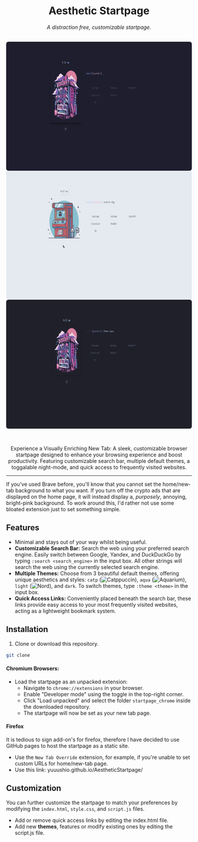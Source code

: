 <div align="center">
  <h1> Aesthetic Startpage </h1>
  <i> A distraction free, customizable startpage. </i>
</div>

<br>

<div align="center" style="border-radius:6px;">
  <p>
    <img src="ico/ss_1.png" align="center" height="350px" style="border-radius:6px;"/>
    <img src="ico/ss_2.png" align="center" height="350px" style="border-radius:6px;"/>
    <img src="ico/ss_3.png" align="center" height="350px" style="border-radius:6px;"/>
  </p>
</div>
<br>

<p align="center">
Experience a Visually Enriching New Tab: A sleek, customizable browser startpage designed to enhance your browsing experience and boost productivity. Featuring customizable search bar, multiple default themes, a toggalable night-mode, and quick access to frequently visited websites.
</p>

<hr>

If you've used Brave before, you'll know that you cannot set the home/new-tab background to what you want. If you turn off the crypto ads that are displayed on the home page, it will instead display a, *purposely*, annoying, bright-pink background. To work around this, I'd rather not use some bloated extension just to set something simple.


## Features
- Minimal and stays out of your way whilst being useful.
- **Customizable Search Bar:** Search the web using your preferred search engine. Easily switch between Google, Yandex, and DuckDuckGo by typing `:search <search_engine>` in the input box. All other strings will search the web using the currently selected search engine.
- **Multiple Themes:** Choose from 3 beautiful default themes, offering unique aesthetics and styles: `catp` (![Catppuccin](https://github.com/catppuccin/catppuccin)), `aqua` (![Aquarium](https://github.com/FrenzyExists/aquarium-vim)), `light` (![Nord](https://www.nordtheme.com/)), and `dark`. To switch themes, type `:theme <theme>` in the input box.
- **Quick Access Links:** Conveniently placed beneath the search bar, these links provide easy access to your most frequently visited websites, acting as a lightweight bookmark system.


## Installation

1. Clone or download this repository.

```bash
git clone
```

#### Chromium Browsers:

- Load the startpage as an unpacked extension:
  - Navigate to `chrome://extensions` in your browser.
  - Enable "Developer mode" using the toggle in the top-right corner.
  - Click "Load unpacked" and select the folder `startpage_chrome` inside the downloaded repository.
  - The startpage will now be set as your new tab page.

#### Firefox
It is tedious to sign add-on's for firefox, therefore I have decided to use GitHub pages to host the startpage as a static site.

- Use the `New Tab Override` extension, for example, if you're unable to set custom URLs for home/new-tab page.
- Use this link: yuuushio.github.io/AestheticStartpage/


## Customization

You can further customize the startpage to match your preferences by modifying the `index.html`, `style.css`, and `script.js` files.
- Add or remove quick access links by editing the index.html file.
- Add new **themes**, features or modify existing ones by editing the script.js file.

